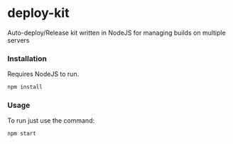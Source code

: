 # deploy-kit
Auto-deploy/Release kit written in NodeJS for managing builds on multiple servers

### Installation

Requires NodeJS to run.

```bash
npm install
```

### Usage

To run just use the command:
```bash
npm start
```